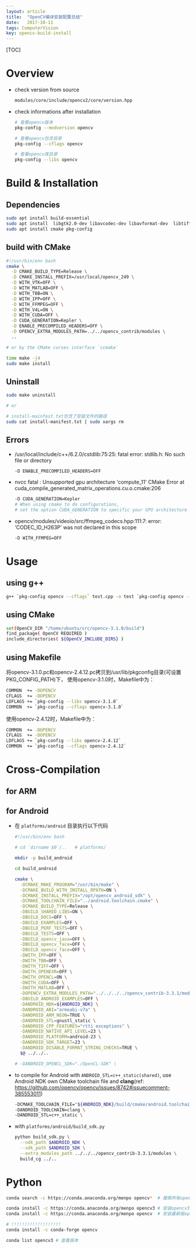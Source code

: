 ```yaml
---
layout: article
title:  "OpenCV编译安装配置总结"
date:   2017-10-11
tags: ComputerVision
key: opencv-build-install
---
```


[TOC]

# Overview

* check version from source
  ```sh
  modules/core/include/opencv2/core/version.hpp
  ```

* check informations after installation
  ```sh
  # 查看opencv版本
  pkg-config --modversion opencv

  # 查看opencv包含目录
  pkg-config --cflags opencv

  # 查看opencv库目录
  pkg-config --libs opencv
  ```

# Build & Installation

## Dependencies

```sh
sudo apt install build-essential  
sudo apt install  libgtk2.0-dev libavcodec-dev libavformat-dev  libtiff4-dev  libswscale-dev libjasper-dev
sudo apt install cmake pkg-config
```

## build with CMake

```sh
#!/usr/bin/env bash
cmake \
  -D CMAKE_BUILD_TYPE=Release \
  -D CMAKE_INSTALL_PREFIX=/usr/local/opencv_249 \
  -D WITH_VTK=OFF \
  -D WITH_MATLAB=OFF \
  -D WITH_TBB=ON \
  -D WITH_IPP=OFF \
  -D WITH_FFMPEG=OFF \
  -D WITH_V4L=ON \
  -D WITH_CUDA=OFF \
  -D CUDA_GENERATION=Kepler \
  -D ENABLE_PRECOMPILED_HEADERS=OFF \
  -D OPENCV_EXTRA_MODULES_PATH=../../opencv_contrib/modules \
  ..

# or by the CMake curses interface `ccmake`

time make -j4
sudo make install  
```

## Uninstall

```sh
sudo make uninstall

# or

# install-mainfest.txt包含了安装文件的路径
sudo cat install-manifest.txt | sudo xargs rm
```

## Errors

* /usr/local/include/c++/6.2.0/cstdlib:75:25: fatal error: stdlib.h: No such file or directory
	```sh
	-D ENABLE_PRECOMPILED_HEADERS=OFF
	```

* nvcc fatal   : Unsupported gpu architecture 'compute_11'
CMake Error at cuda_compile_generated_matrix_operations.cu.o.cmake:206
	```sh
	-D CUDA_GENERATION=Kepler
	# When using cmake to do configurations,
	# set the option CUDA_GENERATION to specific your GPU architecture
	```

* opencv/modules/videoio/src/ffmpeg_codecs.hpp:111:7: error: ‘CODEC_ID_H263P’ was not declared in this scope
	```sh
	-D WITH_FFMPEG=OFF
	```

# Usage

## using g++

```sh
g++ `pkg-config opencv --cflags` test.cpp -o test `pkg-config opencv --libs`
```

## using CMake

```sh
set(OpenCV_DIR "/home/ubuntu/src/opencv-3.1.0/build")
find_package( OpenCV REQUIRED )
include_directories( ${OpenCV_INCLUDE_DIRS} )
```

## using Makefile

将opencv-3.1.0.pc和opencv-2.4.12.pc拷贝到/usr/lib/pkgconfig目录(可设置PKG_CONFIG_PATH)下，
使用opencv-3.1.0时，Makefile中为：

```sh
COMMON  += -DOPENCV
CFLAGS  += -DOPENCV
LDFLAGS += `pkg-config --libs opencv-3.1.0`
COMMON  += `pkg-config --cflags opencv-3.1.0`
```

使用opencv-2.4.12时，Makefile中为：

```sh
COMMON  += -DOPENCV
CFLAGS  += -DOPENCV
LDFLAGS += `pkg-config --libs opencv-2.4.12`
COMMON  += `pkg-config --cflags opencv-2.4.12`
```

# Cross-Compilation

## for ARM

## for Android

* 在 `platforms/android` 目录执行以下代码
  ```sh
  #!/usr/bin/env bash

  # cd `dirname $0`/..   # platforms/

  mkdir -p build_android

  cd build_android

  cmake \
    -DCMAKE_MAKE_PROGRAM="/usr/bin/make" \
    -DCMAKE_BUILD_WITH_INSTALL_RPATH=ON \
    -DCMAKE_INSTALL_PREFIX="/opt/opencv_android_sdk" \
    -DCMAKE_TOOLCHAIN_FILE="../android.toolchain.cmake" \
    -DCMAKE_BUILD_TYPE=Release \
    -DBUILD_SHARED_LIBS=ON \
    -DBUILD_DOCS=OFF \
    -DBUILD_EXAMPLES=OFF \
    -DBUILD_PERF_TESTS=OFF \
    -DBUILD_TESTS=OFF \
    -DBUILD_opencv_java=OFF \
    -DBUILD_opencv_face=OFF \
    -DBUILD_opencv_face=OFF \
    -DWITH_IPP=OFF \
    -DWITH_TBB=OFF \
    -DWITH_TIFF=OFF \
    -DWITH_OPENEXR=OFF \
    -DWITH_OPENCL=ON \
    -DWITH_CUDA=OFF \
    -DWITH_MATLAB=OFF \
    -DOPENCV_EXTRA_MODULES_PATH="../../../../opencv_contrib-3.3.1/modules/"  \
    -DBUILD_ANDROID_EXAMPLES=OFF \
    -DANDROID_NDK=${ANDROID_NDK} \
    -DANDROID_ABI="armeabi-v7a" \
    -DANDROID_ARM_NEON=TRUE \
    -DANDROID_STL=gnustl_static \
    -DANDROID_CPP_FEATURES="rtti exceptions" \
    -DANDROID_NATIVE_API_LEVEL=23 \
    -DANDROID_PLATFORM=android-23 \
    -DANDROID_SDK_TARGET=23 \
    -DANDROID_DISABLE_FORMAT_STRING_CHECKS=TRUE \
    $@ ../../..

  # -DANDROID_OPENCL_SDK="./OpenCL-SDK" \
  ```

* to compile for Android with `ANDROID_STL=c++_static(shared)`, use Android NDK own CMake toolchain file and **clang**(ref: https://github.com/opencv/opencv/issues/8742#issuecomment-385553011)
  ```sh
  -DCMAKE_TOOLCHAIN_FILE="${ANDROID_NDK}/build/cmake/android.toolchain.cmake" \
  -DANDROID_TOOLCHAIN=clang \
  -DANDROID_STL=c++_static \
  ```

* with `platforms/android/build_sdk.py`
  ```sh
  python build_sdk.py \
    --ndk_path $ANDROID_NDK \
    --sdk_path $ANDROID_SDK \
    --extra_modules_path ../../../opencv_contrib-3.3.1/modules \
    build_cg ../..
  ```

# Python

```sh
conda search -c https://conda.anaconda.org/menpo opencv*  # 搜索所有opencv版本

conda install -c https://conda.anaconda.org/menpo opencv3 # 安装opencv3
conda install -c https://conda.anaconda.org/menpo opencv  # 安装最新版opencv4

# !!!!!!!!!!!!!!!!!!!
conda install -c conda-forge opencv

conda list opencv3 # 查看版本
```

